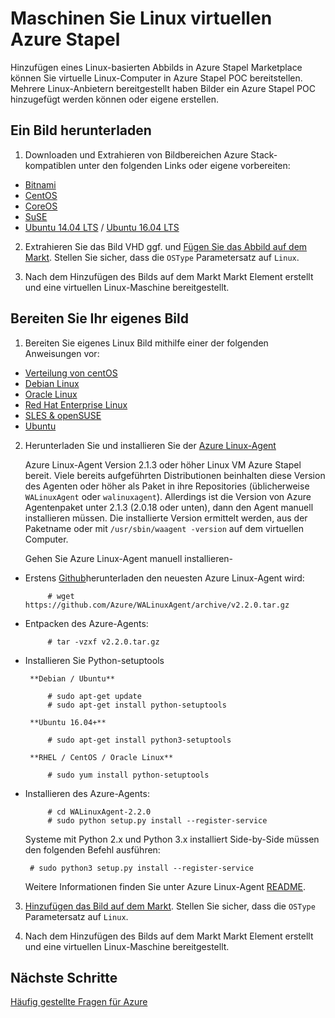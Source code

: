 <properties
    pageTitle="Linux-Gäste Azure Stapel | Microsoft Azure"
    description="Erfahren Sie, wie Linux-basierten virtuellen Maschinen Azure Stapel erstellen."
    services="azure-stack"
    documentationCenter=""
    authors="anjayajodha"
    manager="byronr"
    editor=""/>

<tags
    ms.service="azure-stack"
    ms.workload="na"
    ms.tgt_pltfrm="na"
    ms.devlang="na"
    ms.topic="article"
    ms.date="09/26/2016"
    ms.author="anajod"/>
    
# <a name="deploy-linux-virtual-machines-on-azure-stack"></a>Maschinen Sie Linux virtuellen Azure Stapel

Hinzufügen eines Linux-basierten Abbilds in Azure Stapel Marketplace können Sie virtuelle Linux-Computer in Azure Stapel POC bereitstellen. Mehrere Linux-Anbietern bereitgestellt haben Bilder ein Azure Stapel POC hinzugefügt werden können oder eigene erstellen.

## <a name="download-an-image"></a>Ein Bild herunterladen

 1. Downloaden und Extrahieren von Bildbereichen Azure Stack-kompatiblen unter den folgenden Links oder eigene vorbereiten:
  - [Bitnami](https://bitnami.com/azure-stack)
  - [CentOS](http://olstacks.cloudapp.net/latest/)
  - [CoreOS](https://stable.release.core-os.net/amd64-usr/current/coreos_production_azure_image.vhd.bz2)
  - [SuSE](https://download.suse.com/Download?buildid=VCFi7y7MsFQ~)
  - [Ubuntu 14.04 LTS](https://partner-images.canonical.com/azure/azure_stack/) / [Ubuntu 16.04 LTS](http://cloud-images.ubuntu.com/releases/xenial/release/ubuntu-16.04-server-cloudimg-amd64-disk1.vhd.zip)
  
 2. Extrahieren Sie das Bild VHD ggf. und [Fügen Sie das Abbild auf dem Markt](azure-stack-add-vm-image.md). Stellen Sie sicher, dass die `OSType` Parametersatz auf `Linux`.
 
 3. Nach dem Hinzufügen des Bilds auf dem Markt Markt Element erstellt und eine virtuellen Linux-Maschine bereitgestellt.
  
## <a name="prepare-your-own-image"></a>Bereiten Sie Ihr eigenes Bild

1. Bereiten Sie eigenes Linux Bild mithilfe einer der folgenden Anweisungen vor:
 - [Verteilung von centOS](../virtual-machines/virtual-machines-linux-create-upload-centos.md)
 - [Debian Linux](../virtual-machines/virtual-machines-linux-debian-create-upload-vhd.md)
 - [Oracle Linux](../virtual-machines/virtual-machines-linux-oracle-create-upload-vhd.md)
 - [Red Hat Enterprise Linux](../virtual-machines/virtual-machines-linux-redhat-create-upload-vhd.md)
 - [SLES & openSUSE](../virtual-machines/virtual-machines-linux-suse-create-upload-vhd.md)
 - [Ubuntu](../virtual-machines/virtual-machines-linux-create-upload-ubuntu.md)

2. Herunterladen Sie und installieren Sie der [Azure Linux-Agent](https://github.com/Azure/WALinuxAgent/)

    Azure Linux-Agent Version 2.1.3 oder höher Linux VM Azure Stapel bereit. Viele bereits aufgeführten Distributionen beinhalten diese Version des Agenten oder höher als Paket in ihre Repositories (üblicherweise `WALinuxAgent` oder `walinuxagent`). Allerdings ist die Version von Azure Agentenpaket unter 2.1.3 (2.0.18 oder unten), dann den Agent manuell installieren müssen. Die installierte Version ermittelt werden, aus der Paketname oder mit `/usr/sbin/waagent -version` auf dem virtuellen Computer.

    Gehen Sie Azure Linux-Agent manuell installieren-

 - Erstens [Github](https://github.com/Azure/WALinuxAgent/releases)herunterladen den neuesten Azure Linux-Agent wird:

            # wget https://github.com/Azure/WALinuxAgent/archive/v2.2.0.tar.gz

 - Entpacken des Azure-Agents:

            # tar -vzxf v2.2.0.tar.gz

 - Installieren Sie Python-setuptools

        **Debian / Ubuntu**

            # sudo apt-get update
            # sudo apt-get install python-setuptools

        **Ubuntu 16.04+**

            # sudo apt-get install python3-setuptools

        **RHEL / CentOS / Oracle Linux**

            # sudo yum install python-setuptools

 - Installieren des Azure-Agents:

            # cd WALinuxAgent-2.2.0
            # sudo python setup.py install --register-service

    Systeme mit Python 2.x und Python 3.x installiert Side-by-Side müssen den folgenden Befehl ausführen:

        # sudo python3 setup.py install --register-service

    Weitere Informationen finden Sie unter Azure Linux-Agent [README](https://github.com/Azure/WALinuxAgent/blob/master/README.md).

3. [Hinzufügen das Bild auf dem Markt](azure-stack-add-vm-image.md). Stellen Sie sicher, dass die `OSType` Parametersatz auf `Linux`.

4. Nach dem Hinzufügen des Bilds auf dem Markt Markt Element erstellt und eine virtuellen Linux-Maschine bereitgestellt.

## <a name="next-steps"></a>Nächste Schritte

[Häufig gestellte Fragen für Azure](azure-stack-faq.md)